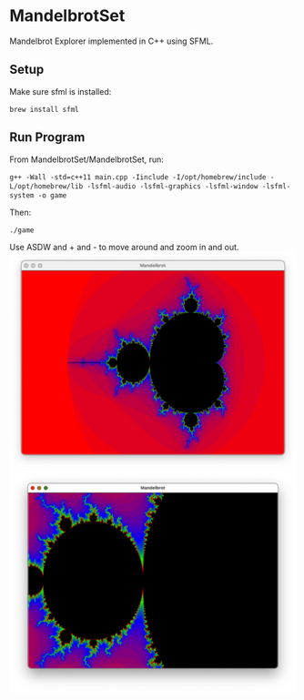 # MandelbrotSet
Mandelbrot Explorer implemented in C++ using SFML.

## Setup
Make sure sfml is installed:

    brew install sfml

## Run Program
From MandelbrotSet/MandelbrotSet, run:

    g++ -Wall -std=c++11 main.cpp -Iinclude -I/opt/homebrew/include -L/opt/homebrew/lib -lsfml-audio -lsfml-graphics -lsfml-window -lsfml-system -o game

Then:

    ./game

Use ASDW and + and - to move around and zoom in and out.
<img src="1.png">
<img src="2.png">